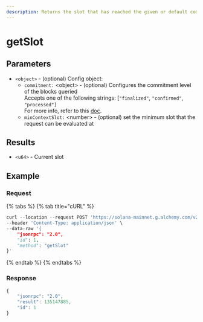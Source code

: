 ```yaml
---
description: Returns the slot that has reached the given or default commitment level
---
```


# getSlot

## **Parameters**

* `<object>` - (optional) Config object:
  * `commitment:` \<object> - (optional) Configures the commitment level of the blocks queried\
    Accepts one of the following strings: \[`"finalized"`, `"confirmed"`, `"processed"]` \
    For more info, refer to this [doc](https://docs.solana.com/developing/clients/jsonrpc-api#configuring-state-commitment).
  * `minContextSlot:` \<number> - (optional) set the minimum slot that the request can be evaluated at

## **Results**

* `<u64>` - Current slot

## Example&#x20;

### Request

{% tabs %}
{% tab title="cURL" %}
```python
curl --location --request POST 'https://solana-mainnet.g.alchemy.com/v2/demo' \
--header 'Content-Type: application/json' \
--data-raw '{
    "jsonrpc": "2.0",
    "id": 1,
    "method": "getSlot"
}'
```
{% endtab %}
{% endtabs %}

### Response

```javascript
{
    "jsonrpc": "2.0",
    "result": 135147885,
    "id": 1
}
```
